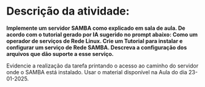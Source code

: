  # Descrição da atividade:
**Implemente um servidor SAMBA como explicado em sala de aula. De acordo com o tutorial gerado por IA sugerido no prompt abaixo:
Como um operador de serviços de Rede Linux. Crie um Tutorial para instalar e configurar um serviço de Rede SAMBA. Descreva a configuração dos arquivos que dão suporte a esse serviço.**

Evidencie a realização da tarefa printando o acesso ao caminho do servidor onde o SAMBA está instalado.
Usar o material disponível na Aula do dia 23-01-2025.
